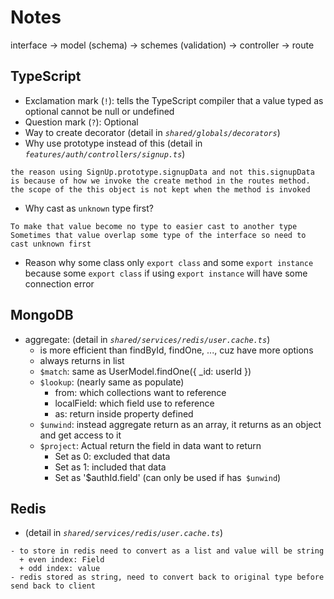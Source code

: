 # Notes
interface -> model (schema) -> schemes (validation) -> controller -> route
## TypeScript
- Exclamation mark (`!`): tells the TypeScript compiler that a value typed as optional cannot be null or undefined
- Question mark (`?`): Optional
- Way to create decorator (detail in *`shared/globals/decorators`*)
- Why use prototype instead of this (detail in *`features/auth/controllers/signup.ts`*)
```
the reason using SignUp.prototype.signupData and not this.signupData is because of how we invoke the create method in the routes method. the scope of the this object is not kept when the method is invoked
```
- Why cast as `unknown` type first?
```
To make that value become no type to easier cast to another type
Sometimes that value overlap some type of the interface so need to cast unknown first
```
- Reason why some class only `export class` and some `export instance` because some `export class` if using `export instance` will have some connection error
## MongoDB
- aggregate: (detail in *`shared/services/redis/user.cache.ts`*)
  + is more efficient than findById, findOne, ..., cuz have more options
  + always returns in list
  + `$match`: same as UserModel.findOne({ _id: userId })
  + `$lookup`: (nearly same as populate)
    + from: which collections want to reference
    + localField: which field use to reference
    + as: return inside property defined
  + `$unwind`: instead aggregate return as an array, it returns as an object and get access to it
  + `$project`: Actual return the field in data want to return
    + Set as 0: excluded that data
    + Set as 1: included that data
    + Set as '$authId.field' (can only be used if has` $unwind`)
## Redis
- (detail in *`shared/services/redis/user.cache.ts`*)
```
- to store in redis need to convert as a list and value will be string
  + even index: Field
  + odd index: value
- redis stored as string, need to convert back to original type before send back to client
```